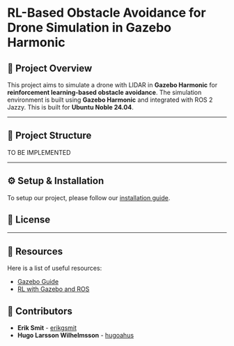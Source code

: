 # RL-Based Obstacle Avoidance for Drone Simulation in Gazebo Harmonic

## 🚀 Project Overview

This project aims to simulate a drone with LIDAR in **Gazebo Harmonic** for **reinforcement learning-based obstacle avoidance**. The simulation environment is built using **Gazebo Harmonic** and integrated with ROS 2 Jazzy. This is built for **Ubuntu Noble 24.04**. 

---

## 📁 Project Structure

TO BE IMPLEMENTED

---

## ⚙️ Setup & Installation

To setup our project, please follow our [installation guide](docs/Installation.md).




## 📜 License


---

## 📖 Resources

Here is a list of useful resources:
- [Gazebo Guide](https://gazebosim.org/docs/latest/getstarted/)
- [RL with Gazebo and ROS](https://github.com/vmayoral/basic_reinforcement_learning/blob/master/tutorial7/README.md)


## 🙌 Contributors

- **Erik Smit** - [erikgsmit](https://github.com/erikgsmit)
- **Hugo Larsson Wilhelmsson** - [hugoahus](https://github.com/hugoahus)



